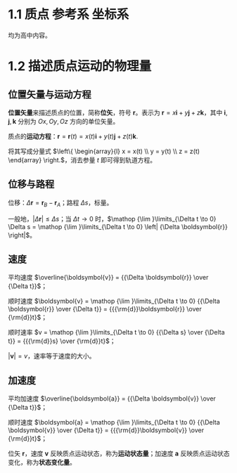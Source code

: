 # 1.1 质点 参考系 坐标系

均为高中内容。

# 1.2 描述质点运动的物理量

## 位置矢量与运动方程

**位置矢量**来描述质点的位置，简称**位矢**，符号 $\boldsymbol{r}$。表示为 $\boldsymbol{r} = x\boldsymbol{i} + y\boldsymbol{j} + z\boldsymbol{k}$，其中 $\boldsymbol{i},\boldsymbol{j},\boldsymbol{k}$ 分别为 $Ox,Oy,Oz$ 方向的单位矢量。

质点的**运动方程**：$\boldsymbol{r} = \boldsymbol{r}(t) = x(t)\boldsymbol{i} + y(t)\boldsymbol{j} + z(t)\boldsymbol{k}.$

将其写成分量式 $\left\{ \begin{array}{l}  x = x(t) \\   y = y(t) \\   z = z(t) \end{array} \right.$，消去参量 $t$ 即可得到轨道方程。

## 位移与路程

位移：$\Delta \boldsymbol{r}=\boldsymbol{r}_B-\boldsymbol{r}_A$；路程 $\Delta s$，标量。

一般地，$\left| {\Delta \boldsymbol{r}} \right| \le \Delta s$；当 $\Delta t \to 0$ 时，$\mathop {\lim }\limits_{\Delta t \to 0} \Delta s = \mathop {\lim }\limits_{\Delta t \to 0} \left| {\Delta \boldsymbol{r}} \right|$。

## 速度

平均速度 $\overline{\boldsymbol{v}}  = {{\Delta \boldsymbol{r}} \over {\Delta t}}$；

顺时速度 $\boldsymbol{v} = \mathop {\lim }\limits_{\Delta t \to 0} {{\Delta \boldsymbol{r}} \over {\Delta t}} = {{{\rm{d}}\boldsymbol{r}} \over {\rm{d}}t}$；

顺时速率 $v = \mathop {\lim }\limits_{\Delta t \to 0} {{\Delta s} \over {\Delta t}} = {{{\rm{d}}s} \over {\rm{d}}t}$；

$| {\boldsymbol{v}} | = v$，速率等于速度的大小。

## 加速度

平均加速度 $\overline{\boldsymbol{a}}  = {{\Delta \boldsymbol{v}} \over {\Delta t}}$；

顺时速度 $\boldsymbol{a} = \mathop {\lim }\limits_{\Delta t \to 0} {{\Delta \boldsymbol{v}} \over {\Delta t}} = {{{\rm{d}}\boldsymbol{v}} \over {\rm{d}}t}$；

位矢 $\boldsymbol{r}$，速度 $\boldsymbol{v}$ 反映质点运动状态，称为**运动状态量**；加速度 $\boldsymbol{a}$ 反映质点运动状态变化，称为**状态变化量**。
